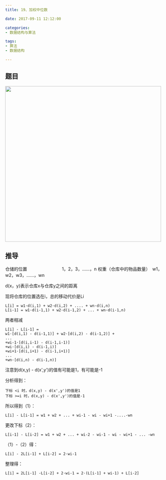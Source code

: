 ```yaml
---
title: 19、加权中位数

date: 2017-09-11 12:12:00

categories:
- 数据结构与算法

tags:
- 算法
- 数据结构

---
```


## 题目

<img src='https://i.imgur.com/RKP9r1y.png' width = "500px"/>

## 推导

仓储的位置　　　　　　　　1，2，3，……，n
权重（仓库中的物品数量）　w1，w2，w3，……，wn

d(x，y)表示仓库x与仓库y之间的距离

现将仓库的位置选在i，总的移动代价是Li

	L[i] = w1·d(i,1) + w2·d(i,2) + .... + wn·d(i,n)
	L[i-1] = w1·d(i-1,1) + w2·d(i-1,2) + ... + wn·d(i-1,n)

两者相减

	L[i] - L[i-1] = 
	w1·[d(i,1) - d(i-1,1)] + w2·[d(i,2) - d(i-1,2)] + 
	... 
	+wi-1·[d(i,i-1) - d(i-1,i-1)]
	+wi·[d(i,i) - d(i-1,i)] 
	+wi+1·[d(i,i+1) - d(i-1,i+1)]
	...
	+wn·[d(i,n) - d(i-1,n)]

注意到d(x,y) - d(x',y')的值有可能是1，有可能是-1

分析得到：

	下标 <i 时，d(x,y) - d(x',y')的值是1
	下标 >=i 时，d(x,y) - d(x',y')的值是-1

所以得到（1）：

	L[i] - L[i-1] = w1 + w2 + ... + wi-1 - wi - wi+1 -....-wn

更改下标（2）：

	L[i-1] - L[i-2] = w1 + w2 + ... + wi-2 - wi-1 - wi - wi+1 - ... -wn

（1）-（2）得：

	L[i] - 2L[i-1] + L[i-2] = 2·wi-1

整理得：

	L[i] = 2L[i-1] -L[i-2] + 2·wi-1 = 2·(L[i-1] + wi-1) + L[i-2]